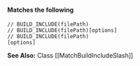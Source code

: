 #### Matches the following

```text
// BUILD_INCLUDE(filePath)  
// BUILD_INCLUDE(filePath)[options]
// BUILD_INCLUDE(filePath)  
[options]
```

**See Also:** Class [[MatchBuildIncludeSlash]]  